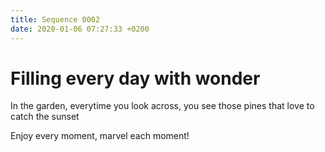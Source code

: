 ```yaml
---
title: Sequence 0002
date: 2020-01-06 07:27:33 +0200
---
```


# Filling every day with wonder

In the garden, everytime you look across, you see those pines that love to catch the sunset

Enjoy every moment, marvel each moment!